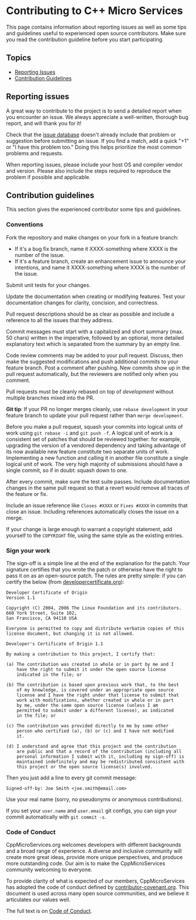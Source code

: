 # Contributing to C++ Micro Services

This page contains information about reporting issues as well as some tips and
guidelines useful to experienced open source contributors. Make sure you read
the contribution guideline before you start participating.

## Topics

* [Reporting Issues](#reporting-issues)
* [Contribution Guidelines](#contribution-guidelines)

## Reporting issues

A great way to contribute to the project is to send a detailed report when you
encounter an issue. We always appreciate a well-written, thorough bug report,
and will thank you for it!

Check that the [issue database](https://github.com/CppMicroServices/CppMicroServices/issues)
doesn't already include that problem or suggestion before submitting an issue.
If you find a match, add a quick "+1" or "I have this problem too." Doing this
helps prioritize the most common problems and requests.

When reporting issues, please include your host OS and compiler vendor and version.
Please also include the steps required to reproduce the problem if possible and
applicable.

## Contribution guidelines

This section gives the experienced contributor some tips and guidelines.

### Conventions

Fork the repository and make changes on your fork in a feature branch:

- If it's a bug fix branch, name it XXXX-something where XXXX is the number of
  the issue.
- If it's a feature branch, create an enhancement issue to announce
  your intentions, and name it XXXX-something where XXXX is the number of the
  issue.

Submit unit tests for your changes.

Update the documentation when creating or modifying features. Test your
documentation changes for clarity, concision, and correctness.

Pull request descriptions should be as clear as possible and include a reference
to all the issues that they address.

Commit messages must start with a capitalized and short summary (max. 50 chars)
written in the imperative, followed by an optional, more detailed explanatory
text which is separated from the summary by an empty line.

Code review comments may be added to your pull request. Discuss, then make the
suggested modifications and push additional commits to your feature branch. Post
a comment after pushing. New commits show up in the pull request automatically,
but the reviewers are notified only when you comment.

Pull requests must be cleanly rebased on top of *development* without multiple
branches mixed into the PR.

**Git tip**: If your PR no longer merges cleanly, use `rebase development` in your
feature branch to update your pull request rather than `merge development`.

Before you make a pull request, squash your commits into logical units of work
using `git rebase -i` and `git push -f`. A logical unit of work is a consistent
set of patches that should be reviewed together: for example, upgrading the
version of a vendored dependency and taking advantage of its now available new
feature constitute two separate units of work. Implementing a new function and
calling it in another file constitute a single logical unit of work. The very
high majority of submissions should have a single commit, so if in doubt: squash
down to one.

After every commit, make sure the test suite passes. Include documentation
changes in the same pull request so that a revert would remove all traces of
the feature or fix.

Include an issue reference like `Closes #XXXX` or `Fixes #XXXX` in commits that
close an issue. Including references automatically closes the issue on a merge.

If your change is large enough to warrant a copyright statement, add yourself
to the `COPYRIGHT` file, using the same style as the existing entries.

### Sign your work

The sign-off is a simple line at the end of the explanation for the patch. Your
signature certifies that you wrote the patch or otherwise have the right to pass
it on as an open-source patch. The rules are pretty simple: if you can certify
the below (from [developercertificate.org](http://developercertificate.org/)):

```
Developer Certificate of Origin
Version 1.1

Copyright (C) 2004, 2006 The Linux Foundation and its contributors.
660 York Street, Suite 102,
San Francisco, CA 94110 USA

Everyone is permitted to copy and distribute verbatim copies of this
license document, but changing it is not allowed.

Developer's Certificate of Origin 1.1

By making a contribution to this project, I certify that:

(a) The contribution was created in whole or in part by me and I
    have the right to submit it under the open source license
    indicated in the file; or

(b) The contribution is based upon previous work that, to the best
    of my knowledge, is covered under an appropriate open source
    license and I have the right under that license to submit that
    work with modifications, whether created in whole or in part
    by me, under the same open source license (unless I am
    permitted to submit under a different license), as indicated
    in the file; or

(c) The contribution was provided directly to me by some other
    person who certified (a), (b) or (c) and I have not modified
    it.

(d) I understand and agree that this project and the contribution
    are public and that a record of the contribution (including all
    personal information I submit with it, including my sign-off) is
    maintained indefinitely and may be redistributed consistent with
    this project or the open source license(s) involved.
```

Then you just add a line to every git commit message:

    Signed-off-by: Joe Smith <joe.smith@email.com>

Use your real name (sorry, no pseudonyms or anonymous contributions).

If you set your `user.name` and `user.email` git configs, you can sign your
commit automatically with `git commit -s`.

### Code of Conduct

CppMicroServices.org welcomes developers with different backgrounds and a broad range of 
experience. A diverse and inclusive community will create more great ideas, provide more unique 
perspectives, and produce more outstanding code. Our aim is to make the CppMicroServices community 
welcoming to everyone.

To provide clarity of what is expected of our members, CppMicroServices has adopted the code 
of conduct defined by [contributor-covenant.org][contributor-covenant.org]. This document is used 
across many open  source communities, and we believe it articulates our values well. 

The full text is on [Code of Conduct](./CodeOfConduct.md).

[contributor-covenant.org]: http://contributor-covenant.org
